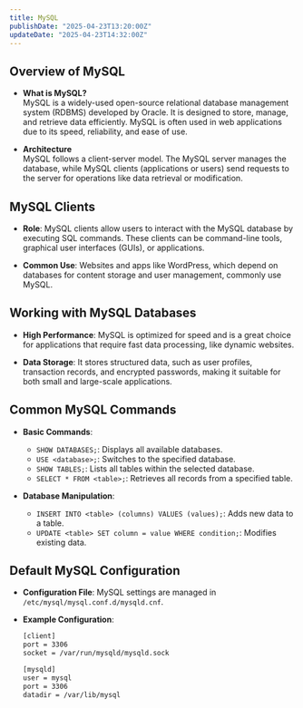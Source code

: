 ```yaml
---
title: MySQL
publishDate: "2025-04-23T13:20:00Z"
updateDate: "2025-04-23T14:32:00Z"
---
```


## Overview of MySQL

- **What is MySQL?**  
  MySQL is a widely-used open-source relational database management system (RDBMS) developed by Oracle. It is designed to store, manage, and retrieve data efficiently. MySQL is often used in web applications due to its speed, reliability, and ease of use.

- **Architecture**  
  MySQL follows a client-server model. The MySQL server manages the database, while MySQL clients (applications or users) send requests to the server for operations like data retrieval or modification.

## MySQL Clients

- **Role**: MySQL clients allow users to interact with the MySQL database by executing SQL commands. These clients can be command-line tools, graphical user interfaces (GUIs), or applications.
  
- **Common Use**: Websites and apps like WordPress, which depend on databases for content storage and user management, commonly use MySQL.

## Working with MySQL Databases

- **High Performance**: MySQL is optimized for speed and is a great choice for applications that require fast data processing, like dynamic websites.
  
- **Data Storage**: It stores structured data, such as user profiles, transaction records, and encrypted passwords, making it suitable for both small and large-scale applications.

## Common MySQL Commands

- **Basic Commands**:
  - `SHOW DATABASES;`: Displays all available databases.
  - `USE <database>;`: Switches to the specified database.
  - `SHOW TABLES;`: Lists all tables within the selected database.
  - `SELECT * FROM <table>;`: Retrieves all records from a specified table.

- **Database Manipulation**:
  - `INSERT INTO <table> (columns) VALUES (values);`: Adds new data to a table.
  - `UPDATE <table> SET column = value WHERE condition;`: Modifies existing data.

## Default MySQL Configuration

- **Configuration File**: MySQL settings are managed in `/etc/mysql/mysql.conf.d/mysqld.cnf`.
  
- **Example Configuration**:
  ```bash
  [client]
  port = 3306
  socket = /var/run/mysqld/mysqld.sock

  [mysqld]
  user = mysql
  port = 3306
  datadir = /var/lib/mysql
